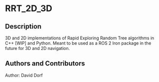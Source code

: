 # RRT_2D_3D

## Description
3D and 2D implementations of Rapid Exploring Random Tree algorithms in C++ [WIP] and Python. Meant to be used as a ROS 2 Iron package in the future for 3D and 2D navigation.

## Authors and Contributors
Author: David Dorf